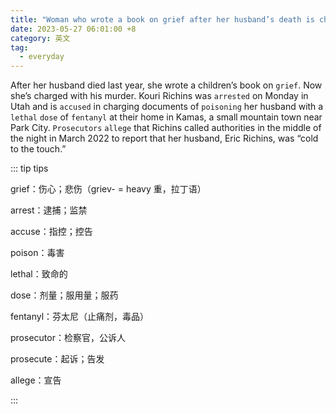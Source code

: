 ```yaml
---
title: "Woman who wrote a book on grief after her husband’s death is charged with his murder"
date: 2023-05-27 06:01:00 +8
category: 英文
tag:
  - everyday
---
```


After her husband died last year, she wrote a children’s book on `grief`. Now she’s charged with his murder. Kouri Richins was `arrested` on Monday in Utah and is `accused` in charging documents of `poisoning` her husband with a `lethal` `dose` of `fentanyl` at their home in Kamas, a small mountain town near Park City. `Prosecutors` `allege` that Richins called authorities in the middle of the night in March 2022 to report that her husband, Eric Richins, was “cold to the touch.”

::: tip tips

grief：伤心；悲伤（griev- = heavy 重，拉丁语）

arrest：逮捕；监禁

accuse：指控；控告

poison：毒害

lethal：致命的

dose：剂量；服用量；服药

fentanyl：芬太尼（止痛剂，毒品）

prosecutor：检察官，公诉人

prosecute：起诉；告发

allege：宣告

:::
